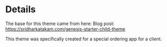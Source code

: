 # Details

The base for this theme came from here:
Blog post: https://sridharkatakam.com/genesis-starter-child-theme


This theme was specifically created for a special ordering app for a client. 
